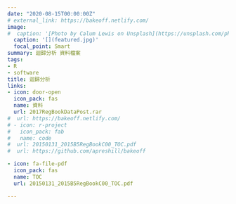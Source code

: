```yaml
---
date: "2020-08-15T00:00:00Z"
# external_link: https://bakeoff.netlify.com/
image:
#  caption: '[Photo by Calum Lewis on Unsplash](https://unsplash.com/photos/rkT_TG5NKF8)'
  caption: '[](featured.jpg)'
  focal_point: Smart
summary: 迴歸分析 資料檔案
tags:
- R
- software
title: 迴歸分析
links: 
- icon: door-open
  icon_pack: fas
  name: 資料
  url: 2017RegBookDataPost.rar
#  url: https://bakeoff.netlify.com/
# - icon: r-project
#   icon_pack: fab
#   name: code
#  url: 20150131_2015B5RegBookC00_TOC.pdf
#  url: https://github.com/apreshill/bakeoff

- icon: fa-file-pdf
  icon_pack: fas
  name: TOC
  url: 20150131_2015B5RegBookC00_TOC.pdf 

---
```


